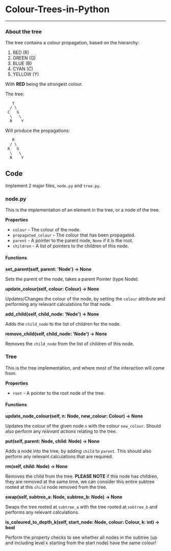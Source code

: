 # Colour-Trees-in-Python
--------------------------

### About the tree

The tree contains a colour propagation, based on the hierarchy:

1. RED (R)
2. GREEN (G)
3. BLUE (B)
4. CYAN (C)
5. YELLOW (Y)

With **RED** being the strongest colour.

The tree:

```
   Y
  / \
 C   G
  \   \
  R    Y
```

Will produce the propagations:

```
   R
  / \
 R   G
  \   \
  R    Y
```

## Code

Implement 2 major files, `node.py` and `tree.py`.

### node.py

This is the implementation of an element in the tree, or a node of the tree.

**Properties**

* `colour` - The colour of the node.
* `propagated_colour` - The colour that has been propagated.
* `parent` - A pointer to the parent node, `None` if it is the root.
* `children` - A list of pointers to the children of this node.

#### Functions

**set_parent(self, parent: 'Node') -> None**

Sets the parent of the node, takes a parent Pointer (type Node).

**update_colour(self, colour: Colour) -> None**

Updates/Changes the colour of the node, by setting the `colour` attribute and performing any relevant calculations for that node.

**add_child(self, child_node: 'Node') -> None**

Adds the `child_node` to the list of children for the node.

**remove_child(self, child_node: 'Node') -> None**

Removes the `child_node` from the list of children of this node.


### Tree

This is the tree implementation, and where most of the interaction will come from.

**Properties**

* `root` - A pointer to the root node of the tree.

#### Functions

**update_node_colour(self, n: Node, new_colour: Colour) -> None**

Updates the colour of the given node `n` with the colour `new_colour`.
Should also perform any *relevant actions* relating to the tree.

**put(self, parent: Node, child: Node) -> None**

Adds a node into the tree, by adding `child` to `parent`.
This should also perform any relevant calculations that are required.

**rm(self, child: Node) -> None**

Removes the child from the tree.
**PLEASE NOTE** if this node has children, they are removed at the same time, we can consider this entire subtree rooted at this `child` node removed from the tree.

**swap(self, subtree_a: Node, subtree_b: Node) -> None**

Swaps the tree rooted at `subtree_a` with the tree rooted at `subtree_b` and performs any relevant calculations.

**is_coloured_to_depth_k(self, start_node: Node, colour: Colour, k: int) -> bool**

Perform the property checks to see whether all nodes in the subtree (up and including level `k` starting from the start node) have the same colour!
